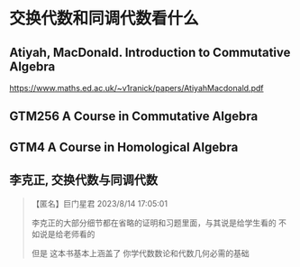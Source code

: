 # 交换代数和同调代数看什么

## Atiyah, MacDonald. Introduction to Commutative Algebra

https://www.maths.ed.ac.uk/~v1ranick/papers/AtiyahMacdonald.pdf

## GTM256 A Course in Commutative Algebra

## GTM4 A Course in Homological Algebra

## 李克正, 交换代数与同调代数

> 【匿名】巨门星君 2023/8/14 17:05:01
> 
> 李克正的大部分细节都在省略的证明和习题里面，与其说是给学生看的 不如说是给老师看的
> 
> 但是 这本书基本上涵盖了 你学代数数论和代数几何必需的基础

